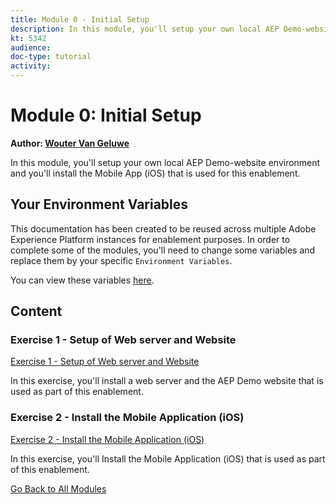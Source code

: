 ```yaml
---
title: Module 0 - Initial Setup
description: In this module, you'll setup your own local AEP Demo-website environment and you'll install the Mobile App (iOS) that is used for this enablement.
kt: 5342
audience: 
doc-type: tutorial
activity: 
---
```


# Module 0: Initial Setup

**Author: [Wouter Van Geluwe](https://www.linkedin.com/in/woutervangeluwe/)**

In this module, you'll setup your own local AEP Demo-website environment and you'll install the Mobile App (iOS) that is used for this enablement.

## Your Environment Variables

This documentation has been created to be reused across multiple Adobe Experience Platform instances for enablement purposes.
In order to complete some of the modules, you'll need to change some variables and replace them by your specific ``Environment Variables``.

You can view these variables [here](../../environment.md).

## Content

### Exercise 1 - Setup of Web server and Website

[Exercise 1 - Setup of Web server and Website](./ex1.md)

In this exercise, you'll install a web server and the AEP Demo website that is used as part of this enablement.

### Exercise 2 - Install the Mobile Application (iOS)

[Exercise 2 - Install the Mobile Application (iOS)](./ex2.md)

In this exercise, you'll Install the Mobile Application (iOS) that is used as part of this enablement.

[Go Back to All Modules](../../README.md)
